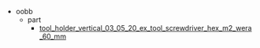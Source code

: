 * oobb
  * part
    * [tool_holder_vertical_03_05_20_ex_tool_screwdriver_hex_m2_wera_60_mm](oobb/part/tool_holder_vertical_03_05_20_ex_tool_screwdriver_hex_m2_wera_60_mm)
